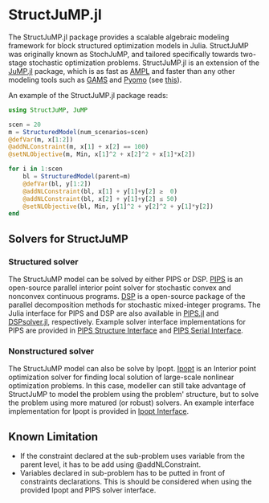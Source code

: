 # StructJuMP.jl
The StructJuMP.jl package provides a scalable algebraic modeling framework for block structured optimization models in Julia. StructJuMP was originally known as StochJuMP, and tailored specifically towards two-stage stochastic optimization problems. StructJuMP.jl is an extension of the [JuMP.jl](https://github.com/JuliaOpt/JuMP.jl) package, which is as fast as [AMPL](http://ampl.com) and faster than any other modeling tools such as [GAMS](http://www.gams.com) and [Pyomo](http://www.pyomo.org) (see [this](http://arxiv.org/pdf/1312.1431.pdf)).

An example of the StructJuMP.jl package reads:
```julia
using StructJuMP, JuMP

scen = 20
m = StructuredModel(num_scenarios=scen)
@defVar(m, x[1:2])
@addNLConstraint(m, x[1] + x[2] == 100)
@setNLObjective(m, Min, x[1]^2 + x[2]^2 + x[1]*x[2])

for i in 1:scen
    bl = StructuredModel(parent=m)
    @defVar(bl, y[1:2])
    @addNLConstraint(bl, x[1] + y[1]+y[2] ≥  0)
    @addNLConstraint(bl, x[2] + y[1]+y[2] ≤ 50)
    @setNLObjective(bl, Min, y[1]^2 + y[2]^2 + y[1]*y[2])
end
```

## Solvers for StructJuMP
### Structured solver
The StructJuMP model can be solved by either PIPS or DSP. [PIPS](https://github.com/Argonne-National-Laboratory/PIPS/) is an open-source parallel interior point solver for stochastic convex and nonconvex continuous programs. [DSP](https://github.com/kibaekkim/DSP) is a open-source package of the parallel decomposition methods for stochastic mixed-integer programs. The Julia interface for PIPS and DSP are also available in [PIPS.jl](https://github.com/kibaekkim/PIPS.jl) and [DSPsolver.jl](https://github.com/kibaekkim/DSPsolver.jl), respectively.
Example solver interface implementations for PIPS are provided in [PIPS Structure Interface](https://github.com/fqiang/StructJuMP.jl/blob/master/src/pips_structure_interface.jl) and [PIPS Serial Interface](https://github.com/fqiang/StructJuMP.jl/blob/master/src/serial_pipsnlp_interface.jl).

### Nonstructured solver
The StructJuMP model can also be solve by Ipopt. [Ipopt](https://projects.coin-or.org/Ipopt) is an Interior point optimization solver for finding local solution of large-scale nonlinear optimization problems. In this case, modeller can still take advantage of StructJuMP to model the problem using the problem' structure, but to solve the problem using more matured (or robust) solvers. An example interface implementation for Ipopt is provided in [Ipopt Interface](https://github.com/fqiang/StructJuMP.jl/blob/master/src/ipopt_interface.jl).

## Known Limitation
* If the constraint declared at the sub-problem uses variable from the parent level, it has to be add using @addNLConstraint. 
* Variables declared in sub-problem has to be putted in front of constraints declarations. This is should be considered when using the provided Ipopt and PIPS solver interface.  
